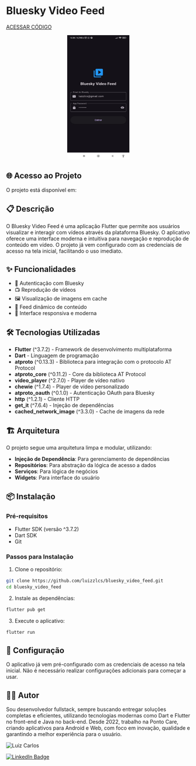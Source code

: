 # Bluesky Video Feed

<a href="()"></a>
[ACESSAR  CÓDIGO](https://github.com/luizzlcs/bluesky_video_feed)

<p align="center">
 <img src="assets/images/screen.jpg" width="170" height="340" />
</p>

## 🌐 Acesso ao Projeto
O projeto está disponível em:

## 📋 Descrição

O Bluesky Video Feed é uma aplicação Flutter que permite aos usuários visualizar e interagir com vídeos através da plataforma Bluesky. O aplicativo oferece uma interface moderna e intuitiva para navegação e reprodução de conteúdo em vídeo. O projeto já vem configurado com as credenciais de acesso na tela inicial, facilitando o uso imediato.

## ✨ Funcionalidades

- 🔐 Autenticação com Bluesky
- 📺 Reprodução de vídeos
- 🖼️ Visualização de imagens em cache
- 🔄 Feed dinâmico de conteúdo
- 🎯 Interface responsiva e moderna

## 🛠️ Tecnologias Utilizadas

- **Flutter** (^3.7.2) - Framework de desenvolvimento multiplataforma
- **Dart** - Linguagem de programação
- **atproto** (^0.13.3) - Biblioteca para integração com o protocolo AT Protocol
- **atproto_core** (^0.11.2) - Core da biblioteca AT Protocol
- **video_player** (^2.7.0) - Player de vídeo nativo
- **chewie** (^1.7.4) - Player de vídeo personalizado
- **atproto_oauth** (^0.1.0) - Autenticação OAuth para Bluesky
- **http** (^1.2.1) - Cliente HTTP
- **get_it** (^7.6.4) - Injeção de dependências
- **cached_network_image** (^3.3.0) - Cache de imagens da rede

## 🏗️ Arquitetura

O projeto segue uma arquitetura limpa e modular, utilizando:

- **Injeção de Dependência**: Para gerenciamento de dependências
- **Repositórios**: Para abstração da lógica de acesso a dados
- **Serviços**: Para lógica de negócios
- **Widgets**: Para interface do usuário

## 📦 Instalação

### Pré-requisitos

- Flutter SDK (versão ^3.7.2)
- Dart SDK
- Git

### Passos para Instalação

1. Clone o repositório:
```bash
git clone https://github.com/luizzlcs/bluesky_video_feed.git
cd bluesky_video_feed
```

2. Instale as dependências:
```bash
flutter pub get
```

3. Execute o aplicativo:
```bash
flutter run
```

## 🔧 Configuração

O aplicativo já vem pré-configurado com as credenciais de acesso na tela inicial. Não é necessário realizar configurações adicionais para começar a usar.


## 👨‍💻 Autor

Sou desenvolvedor fullstack, sempre buscando entregar soluções completas e eficientes, utilizando tecnologias modernas como Dart e Flutter no front-end e Java no back-end. Desde 2022, trabalho na Ponto Care, criando aplicativos para Android e Web, com foco em inovação, qualidade e garantindo a melhor experiência para o usuário.

<img alt="Luiz Carlos" title="Luiz Carlos" src="https://avatars.githubusercontent.com/u/29442285?s=96&v=4" height="100" width="100" />

[![LinkedIn Badge](https://img.shields.io/badge/-LUIZ_CARLOS-blue?style=flat-square&logo=Linkedin&logoColor=white&link=https://www.linkedin.com/in/luizzlcs/)](https://www.linkedin.com/in/luizzlcs/)
